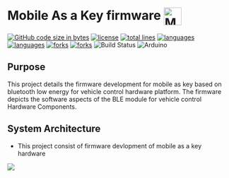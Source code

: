 # Mobile As a Key firmware <img align="center" src="https://emoji-uc.akamaized.net/orig/fc/bd01dcfc40ce4d3460efa89593adee.png" length="40" width="40" title="Mobile icon">

[![GitHub code size in bytes](https://img.shields.io/github/languages/code-size/princekanhaiya/BLE_POC_Arduino)](https://github.com/princekanhaiya) [![license](https://img.shields.io/badge/license-MIT-green)](https://github.com/princekanhaiya) [![total lines](https://img.shields.io/tokei/lines/github/princekanhaiya/BLE_POC_Arduino)](https://github.com/princekanhaiya) [![languages](https://img.shields.io/badge/language-java-blue)](https://github.com/princekanhaiya) [![languages](https://img.shields.io/github/languages/count/princekanhaiya/BLE_POC_Arduino)](https://github.com/princekanhaiya) [![forks](https://img.shields.io/github/forks/princekanhaiya/BLE_APP?style=social)](https://github.com/princekanhaiya) [![forks](https://img.shields.io/badge/linkedin-Prince%20Kanhaiya-blue)](https://in.linkedin.com/in/prince-kanhaiya)
![Build Status](https://travis-ci.org/joemccann/dillinger.svg?branch=master)
![Arduino](https://img.shields.io/badge/-Arduino-00979D?style=flat&logo=Arduino&logoColor=white)

## Purpose
This project details the firmware development for mobile as key based on bluetooth low energy for vehicle control hardware platform. The firmware depicts the software aspects of the BLE module for vehicle control Hardware Components. 

## System Architecture
- This project consist of firmware devlopment of mobile as a key hardware
<img align="center" src="https://embed.creately.com/ifl0veQZlHz?type=svg">
